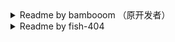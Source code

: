 <details>
  <summary>Readme by bambooom （原开发者）</summary>
  ![sync-rss](https://github.com/bambooom/douban-backup/actions/workflows/sync-rss.js.yml/badge.svg)

  ## update notion database from csv

  在前一次导出后过了一段时间，在豆瓣上又有新的标记，但没有简单方法可以同步，又不想手动添加。
  终于等到了 notion public API 发布出来。

  如果在豆瓣上又重新执行油猴脚本（`export.user.js`）导出了一个更新的 csv 文件。
  其中大多数都已经在上一次导出到 notion database 中。少数（大约 80 个）新条目需要更新到 database 中。

  可以使用 `update-notion.js` 脚本，用最新的 csv 文件作为输入，跳过所有已经导入过的条目。
  针对新的条目，一一去从页面获取扩展信息，并更新到 notion 中。
  因为访问条目数比较少，所以不容易被禁 IP。

  <details>
    <summary>example of one row of douban export.user.js csv data</summary>
    <pre>
  {
    '标题': '无间双龙：这份爱，才是正义 / ウロボロス～この愛こそ正  義。',
    '个人评分': '5',
    '打分日期': '2015/03/21',
    '我的短评': '5星打的绝对不是剧情！为建国，为toma，为一众cast就  是如此任性ˊ_>ˋ(1 有用)',
    '上映日期': '2015/01/16',
    '制片国家': '日本',
    '条目链接': 'https://movie.douban.com/subject/25953663/'
  }
    </pre>
  </details>

  <details>
    <summary>example of notion database properties</summary>
    <pre>
  {
    '条目链接': {
      id: '=jBf',
        type: 'url',
          url: 'https://movie.douban.com/subject/26277363/'
    },
    'IMDb 链接': {
      id: '@ME}',
        type: 'url',
          url: 'https://www.imdb.com/title/tt5419278'
    },
    '主演': { id: 'X{lL', type: 'rich_text', rich_text: [[Object]] },
    '个人评分': {
      id: 'Z^ph',
      type: 'multi_select',
      multi_select: [ { id: 'FRXk', name: '5', color: 'pink' } ]
      // multi_select: [], // empty array if no value for rating
    },
    '打分日期': {
      id: 'e\\{[',
        type: 'date',
          date: { start: '2021-01-19', end: null }
    },
    '类型': {
      id: 'pzY>',
        type: 'multi_select',
          multi_select: [[Object], [Object]]
    },
    '海报': {
      id: 't@Fv',
      type: 'files',
      files: [
      {
        name: 'https://img3.doubanio.com/view/photo/s_ratio_poster/public/p2524998570.jpg'
      }
    ]
    },
    '我的短评': { id: 'wG?R', type: 'rich_text', rich_text: [[Object]] },
    '上映年份': { id: 'xghA', type: 'number', number: 2016 },
    '导演': { id: 'y]UL', type: 'rich_text', rich_text: [[Object]] },
    '标题': { id: 'title', type: 'title', title: [[Object]] }
  }
    </pre>
  </details>



  ## sync database from douban rss
  通过上面的脚本可以一次性处理添加几十个条目，但终究需要手动隔一段时间去执行。
  我想到的能够自动同步豆瓣标记的方法就是通过 RSS，所幸豆瓣的 RSS 功能一直健在。

  以下是 RSS 数据解析之后的例子：

  <details>
    <summary>douban rss parsed example</summary>
    <pre>
  #竹子哟竹子#✨ 的收藏
  {
    creator: '#竹子哟竹子#✨',
    title: '想看白蛇传·情',
    link: 'http://movie.douban.com/subject/34825976/',
    pubDate: 'Mon, 31 May 2021 15:14:58 GMT',
    'dc:creator': '#竹子哟竹子#✨',
    content:
      `<table><tr> <td width="80px"><a href="https://movie.douban.com/subject/34825976/" title="白蛇传·情"> <img src="https://img9.doubanio.com/view/photo/s_ratio_poster/public/p2645106865.webp" alt="白蛇传·情"></a></td> <td> <p>推荐: 很差/较差/还行/推荐/力荐</p> </td></tr></table>`,
    contentSnippet: '',
    guid: 'https://www.douban.com/people/MoNoMilky/interests/2898270366',
    isoDate: '2021-05-31T15:14:58.000Z'
  }
  {
    creator: '#竹子哟竹子#✨',
    title: '想看大宋提刑官',
    link: 'http://movie.douban.com/subject/2239292/',
    pubDate: 'Mon, 31 May 2021 15:12:13 GMT',
    'dc:creator': '#竹子哟竹子#✨',
    content: '\n' +
      '\n' +
      '    <table><tr>\n' +
      '    <td width="80px"><a href="https://movie.douban.com/subject/2239292/" title="大宋提刑官">\n' +
      '    <img src="https://img1.doubanio.com/view/photo/s_ratio_poster/public/p2397544089.jpg" alt="大宋提刑官"></a></td>\n' +
      '    <td>\n' +
      '<p>推荐: 还行</p><p>备注: 测试
      短评第 2 行</p>'
      '    </td></tr></table>\n',
    contentSnippet: '推荐: 还行\n备注: 测试\n短评第 2 行',
    guid: 'https://www.douban.com/people/MoNoMilky/interests/2898265663',
    isoDate: '2021-05-31T15:12:13.000Z'
  }
    </pre>
  </details>

  RSS 的好处一个是轻量，但又包含了个人标记的最重要的几个数据：名字、条目链接、时间、评分、短评。
  所以需求可以转换为，定时获取 RSS 更新，并对新的条目进行抓取信息并同步到 notion database。

  由此完成了 `sync-rss.js` 脚本工具，即获取 RSS 数据，对新加入的条目进行抓取信息，处理后添加到对应的 notion database 中即可。

  这个脚本只要能定时自己跑就可以自动从豆瓣标记去更新 notion 了！

  需要一个能跑 cron job 的服务即可，贫穷又很懒的我在想过一圈之后，发现 GitHub Actions 可以跑 [scheduled workflow](https://docs.github.com/en/actions/reference/events-that-trigger-workflows#schedule), 完美满足需求。

  经过一番查找文档，设定好了 [sync-rss workflow](./.github/workflows/sync-rss.js.yml)。此处我的 schedule 是 "Runs every 6 hours"，也就是一天也只运行 4 次。

  但需要考虑的是，豆瓣的 RSS 数据每次都只保留 10 个，并且包括想看、想听、想读。本人仅处理看过、听过、读过的条目，所以如果某一天集中标记数量过多，可能使 RSS 数据并未全部被 workflow 获取。
  也在考虑改成 每小时或者每两个小时跑一次。

  另，GitHub 免费用户的开源仓库，actions 暂时是完全免费，也不计时间。

  [查看 workflow 运行结果 ->](https://github.com/bambooom/douban-backup/actions/workflows/sync-rss.js.yml)


  ## todo
  - 补全 notion 中的海报
  - 添加 *在\** 或者 *想\** 列表，考虑一下如何显示？
  - userscript 添加导出 在* 和 想* 的功能
</details>

<details>
  <summary>Readme by fish-404</summary>
  # 备忘
  * 暂时禁用 auto run action，依然可以手动运行 (`sync-rss.js.yml`)
  * `npm run dev` -  本地调试可使用 `example.rss` 文件进行调试 (或会新增更多的配置项)
  * `npm run start` - 实际获取豆瓣链接，即原脚本功能
  * `npm run test` - 用于测试部分接口功能（只写了简单的几个测试，仍需重新规划）
  # 更改中的代码结构说明
  将一条标记视为一个 Record，一个条目视为一个 Item，两者本身应该是互相独立的关系，用户标记行为是 Record 行为，status 从想读，在读到读过。一个书影音游剧目是单独的一个对象，对于整个 douban 或者不同用户可能对这个 Item 的信息需求是不同的。用户数据库记录的是用户所需要的 Item 属性信息。相当于用户标记了 Item id，再从 Item Id 获取用户想要记录的 Item 元数据。

  Notion 相当于一个存储用户需要的信息数据库，相当于关联了 Item 和 Record 的 View。

  以关系型数据库的结构来看，相当于一个 Record 表和一个 Item 表通过 Item id 关联构成用户记录 View。
</detials>
